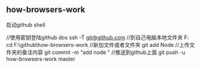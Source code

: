 ## how-browsers-work
启动github shell

//使用密钥登陆github dos
ssh -T git@github.com
//到自己电脑本地文件夹
F:
cd F:\github\how-browsers-work
//新加文件或者文件夹
 git add Node
//上传文件夹的备注内容
git commit -m "add node "
//推送到github上面
git push -u  how-browsers-work master

